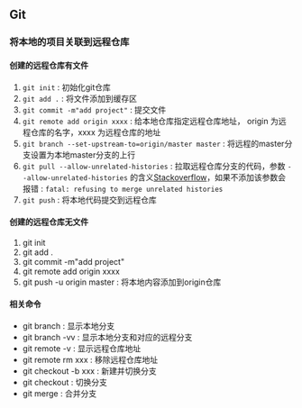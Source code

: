 ## Git

### 将本地的项目关联到远程仓库

#### 创建的远程仓库有文件
1. `git init` : 初始化git仓库
2. `git add .` : 将文件添加到缓存区
3. `git commit -m"add project"` : 提交文件
4. `git remote add origin xxxx` : 给本地仓库指定远程仓库地址， origin 为远程仓库的名字，xxxx 为远程仓库的地址
5. `git branch --set-upstream-to=origin/master master` : 将远程的master分支设置为本地master分支的上行
6. `git pull --allow-unrelated-histories` : 拉取远程仓库分支的代码，参数 `--allow-unrelated-histories` 的含义[Stackoverflow](http://stackoverflow.com/questions/37937984/git-refusing-to-merge-unrelated-histories)，如果不添加该参数会报错 : `fatal: refusing to merge unrelated histories`
7. `git push` : 将本地代码提交到远程仓库

#### 创建的远程仓库无文件
1. git init 
2. git add .
3. git commit -m"add project"
4. git remote add origin xxxx
5. git push -u origin master : 将本地内容添加到origin仓库

#### 相关命令
* git branch : 显示本地分支 
* git branch -vv : 显示本地分支和对应的远程分支
* git remote -v : 显示远程仓库地址
* git remote rm xxx : 移除远程仓库地址
* git checkout -b xxx : 新建并切换分支
* git checkout : 切换分支
* git merge : 合并分支
